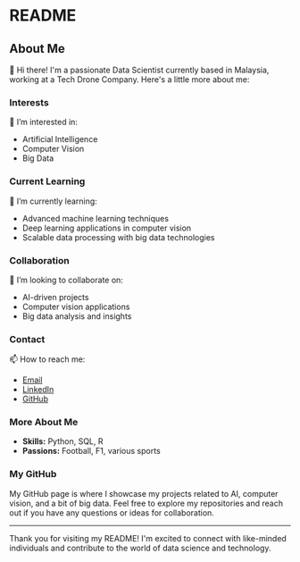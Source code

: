 # README

## About Me

👋 Hi there! I'm a passionate Data Scientist currently based in Malaysia, working at a Tech Drone Company. Here's a little more about me:

### Interests

👀 I’m interested in:
- Artificial Intelligence
- Computer Vision
- Big Data

### Current Learning

🌱 I’m currently learning:
- Advanced machine learning techniques
- Deep learning applications in computer vision
- Scalable data processing with big data technologies

### Collaboration

💞️ I’m looking to collaborate on:
- AI-driven projects
- Computer vision applications
- Big data analysis and insights

### Contact

📫 How to reach me:
- [Email](syazmisuhaidi@gmail.com)
- [LinkedIn](https://www.linkedin.com/in/muhammad-syazmi-suhaidi-8a3076100/)
- [GitHub](https://github.com/syazmisuhaidi)

### More About Me

- **Skills:** Python, SQL, R
- **Passions:** Football, F1, various sports

### My GitHub

My GitHub page is where I showcase my projects related to AI, computer vision, and a bit of big data. Feel free to explore my repositories and reach out if you have any questions or ideas for collaboration.


---

Thank you for visiting my README! I'm excited to connect with like-minded individuals and contribute to the world of data science and technology.

<!---
syazmisuhaidi/syazmisuhaidi is a ✨ special ✨ repository because its `README.md` (this file) appears on your GitHub profile.
You can click the Preview link to take a look at your changes.
--->
